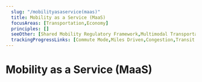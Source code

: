 ```yaml
---
  slug: "/mobilityasaservice(maas)"
  title: Mobility as a Service (MaaS)
  focusAreas: [Transportation,Economy]
  principles: []
  seeOther: [Shared Mobility Regulatory Framework,Multimodal Transportation Hubs and Connections]
  trackingProgressLinks: [Commute Mode,Miles Driven,Congestion,Transit Ridership]
---
```

# Mobility as a Service (MaaS)
